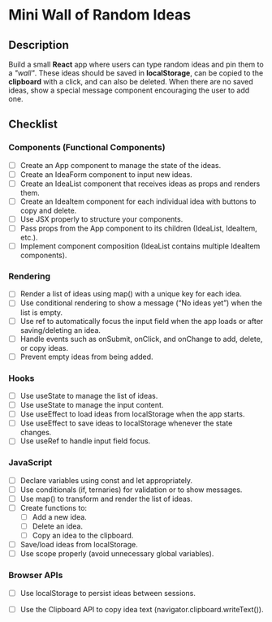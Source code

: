 # Mini Wall of Random Ideas

## Description

Build a small **React** app where users can type random ideas and pin them to a _"wall"_. These ideas should be saved in **localStorage**, can be copied to the **clipboard** with a click, and can also be deleted. When there are no saved ideas, show a special message component encouraging the user to add one.

## Checklist

### Components (Functional Components)

- [ ] Create an App component to manage the state of the ideas.
- [ ] Create an IdeaForm component to input new ideas.
- [ ] Create an IdeaList component that receives ideas as props and renders them.
- [ ] Create an IdeaItem component for each individual idea with buttons to copy and delete.
- [ ] Use JSX properly to structure your components.
- [ ] Pass props from the App component to its children (IdeaList, IdeaItem, etc.).
- [ ] Implement component composition (IdeaList contains multiple IdeaItem components).

### Rendering

- [ ] Render a list of ideas using map() with a unique key for each idea.
- [ ] Use conditional rendering to show a message (“No ideas yet”) when the list is empty.
- [ ] Use ref to automatically focus the input field when the app loads or after saving/deleting an idea.
- [ ] Handle events such as onSubmit, onClick, and onChange to add, delete, or copy ideas.
- [ ] Prevent empty ideas from being added.

### Hooks

- [ ] Use useState to manage the list of ideas.
- [ ] Use useState to manage the input content.
- [ ] Use useEffect to load ideas from localStorage when the app starts.
- [ ] Use useEffect to save ideas to localStorage whenever the state changes.
- [ ] Use useRef to handle input field focus.

### JavaScript

- [ ] Declare variables using const and let appropriately.
- [ ] Use conditionals (if, ternaries) for validation or to show messages.
- [ ] Use map() to transform and render the list of ideas.
- [ ] Create functions to:
    - [ ] Add a new idea.
    - [ ] Delete an idea.
    - [ ] Copy an idea to the clipboard.
- [ ] Save/load ideas from localStorage.
- [ ] Use scope properly (avoid unnecessary global variables).

### Browser APIs

- [ ] Use localStorage to persist ideas between sessions.
- [ ] Use the Clipboard API to copy idea text (navigator.clipboard.writeText()).

